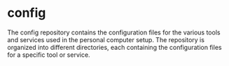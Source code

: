 # config

The config repository contains the configuration files for the various tools and services used in the personal computer setup. The repository is organized into different directories, each containing the configuration files for a specific tool or service.
